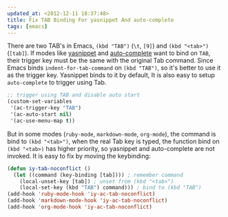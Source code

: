 ```yaml
---
updated_at: <2012-12-11 18:37:48>
title: Fix TAB Binding For yasnippet And auto-complete
tags: [emacs]
---
```


There are two TAB's in Emacs, `(kbd "TAB")` (`\t`, `[9]`) and `(kbd "<tab>")`
(`[tab]`). If modes like [yasnippet][] and [auto-complete][] want to bind on
`TAB`, their trigger key must be the same with the original Tab command. Since
Emacs binds `indent-for-tab-command` on `(kbd "TAB")`, so it's better to use
it as the trigger key. Yasnippet binds to it by default, It is also easy to
setup `auto-complete` to trigger using Tab.

```cl
;; trigger using TAB and disable auto start
(custom-set-variables
 '(ac-trigger-key "TAB")
 '(ac-auto-start nil)
 '(ac-use-menu-map t))
```

But in some modes (`ruby-mode`, `markdown-mode`, `org-mode`), the command is
bind to `(kbd "<tab>")`, when the real Tab key is typed, the function bind on
`(kbd "<tab>)` has higher priority, so yasnippet and auto-complete are not
invoked. It is easy to fix by moving the keybinding:

```cl
(defun iy-tab-noconflict ()
  (let ((command (key-binding [tab]))) ; remember command
    (local-unset-key [tab]) ; unset from (kbd "<tab>")
    (local-set-key (kbd "TAB") command))) ; bind to (kbd "TAB")
(add-hook 'ruby-mode-hook 'iy-ac-tab-noconflict)
(add-hook 'markdown-mode-hook 'iy-ac-tab-noconflict)
(add-hook 'org-mode-hook 'iy-ac-tab-noconflict)
```

[yasnippet]: http://capitaomorte.github.com/yasnippet/index.html
[auto-complete]: https://github.com/m2ym/auto-complete
